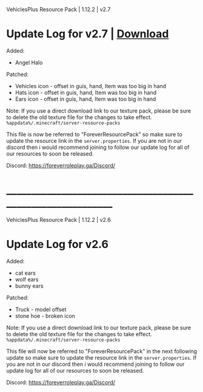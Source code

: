 VehiclesPlus Resource Pack | 1.12.2 | v2.7

# Update Log for v2.7 | <a class="github-button" href="https://github.com/wildmaster84/files/raw/master/Minecraft/VehiclesPlusLite/ForeverResourcePack.zip" aria-label="Download ntkme/github-buttons on GitHub">Download</a>


Added:
  - Angel Halo

Patched:
  - Vehicles icon - offset in guis, hand, Item was too big in hand
  - Hats icon - offset in guis, hand, Item was too big in hand
  - Ears icon - offset in guis, hand, Item was too big in hand
  
  
 

Note:
    If you use a direct download link to our texture pack, please be sure to delete the old texture file for the changes to take effect.
    `%appdata%/.minecraft/server-resource-packs`

This file is now be referred to "ForeverResourcePack" so make sure to update the resource link in the `server.properties`.
If you are not in our discord then i would recommend joining to follow our update log for all of our resources to soon be released.

Discord: https://foreverroleplay.ga/Discord/


# __________________________________________________________
VehiclesPlus Resource Pack | 1.12.2 | v2.6

# Update Log for v2.6

Added:
  - cat ears
  - wolf ears
  - bunny ears

Patched:
  - Truck - model offset
  - stone hoe - broken icon
 

Note:
    If you use a direct download link to our texture pack, please be sure to delete the old texture file for the changes to take effect.
    `%appdata%/.minecraft/server-resource-packs`

This file will now be referred to "ForeverResourcePack" in the next following update so make sure to update the resource link in the `server.properties`.
If you are not in our discord then i would recommend joining to follow our update log for all of our resources to soon be released.

Discord: https://foreverroleplay.ga/Discord/
